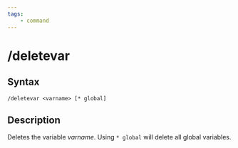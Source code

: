```yaml
---
tags:
    - command
---
```

# /deletevar

## Syntax
<!--cmd-syntax-start-->
```eqcommand
/deletevar <varname> [* global]
```
<!--cmd-syntax-end-->

## Description
<!--cmd-desc-start-->
Deletes the variable _varname_. Using `* global` will delete all global variables.
<!--cmd-desc-end-->
